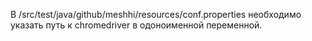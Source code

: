 В /src/test/java/github/meshhi/resources/conf.properties необходимо указать путь к chromedriver в одоноименной переменной.